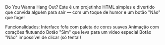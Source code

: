 Do You Wanna Hang Out?
Este é um projetinho HTML simples e divertido que convida alguém para sair — com um toque de humor e um botão "Não" que foge! 

Funcionalidades:
Interface fofa com paleta de cores suaves 
Animação com corações flutuando 
Botão "Sim" que leva para um vídeo especial 
Botão "Não" impossível de clicar (só tenta!) 
